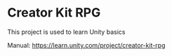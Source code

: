 # Creator Kit RPG

This project is used to learn Unity basics

Manual: https://learn.unity.com/project/creator-kit-rpg


